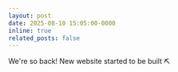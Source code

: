 ```yaml
---
layout: post
date: 2025-08-10 15:05:00-0000
inline: true
related_posts: false
---
```


We're so back! New website started to be built ⛏️
